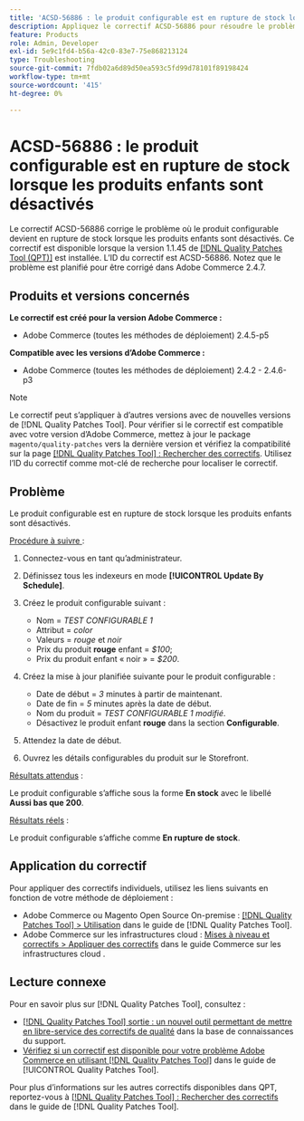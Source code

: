 ```yaml
---
title: 'ACSD-56886 : le produit configurable est en rupture de stock lorsque les produits enfants sont désactivés'
description: Appliquez le correctif ACSD-56886 pour résoudre le problème d’Adobe Commerce en raison duquel le produit configurable est en rupture de stock enfant lorsque les produits sont désactivés.
feature: Products
role: Admin, Developer
exl-id: 5e9c1fd4-b56a-42c0-83e7-75e868213124
type: Troubleshooting
source-git-commit: 7fdb02a6d89d50ea593c5fd99d78101f89198424
workflow-type: tm+mt
source-wordcount: '415'
ht-degree: 0%

---
```


# ACSD-56886 : le produit configurable est en rupture de stock lorsque les produits enfants sont désactivés

Le correctif ACSD-56886 corrige le problème où le produit configurable devient en rupture de stock lorsque les produits enfants sont désactivés. Ce correctif est disponible lorsque la version 1.1.45 de [[!DNL Quality Patches Tool (QPT)]](https://experienceleague.adobe.com/fr/docs/commerce-operations/tools/quality-patches-tool/quality-patches-tool-to-self-serve-quality-patches) est installée. L’ID du correctif est ACSD-56886. Notez que le problème est planifié pour être corrigé dans Adobe Commerce 2.4.7.

## Produits et versions concernés

**Le correctif est créé pour la version Adobe Commerce :**

* Adobe Commerce (toutes les méthodes de déploiement) 2.4.5-p5

**Compatible avec les versions d’Adobe Commerce :**

* Adobe Commerce (toutes les méthodes de déploiement) 2.4.2 - 2.4.6-p3

>[!NOTE]
>
>Le correctif peut s’appliquer à d’autres versions avec de nouvelles versions de [!DNL Quality Patches Tool]. Pour vérifier si le correctif est compatible avec votre version d’Adobe Commerce, mettez à jour le package `magento/quality-patches` vers la dernière version et vérifiez la compatibilité sur la page [[!DNL Quality Patches Tool] : Rechercher des correctifs](https://experienceleague.adobe.com/tools/commerce-quality-patches/index.html?lang=fr). Utilisez l’ID du correctif comme mot-clé de recherche pour localiser le correctif.

## Problème

Le produit configurable est en rupture de stock lorsque les produits enfants sont désactivés.

<u>Procédure à suivre </u> :

1. Connectez-vous en tant qu’administrateur.
1. Définissez tous les indexeurs en mode **[!UICONTROL Update By Schedule]**.
1. Créez le produit configurable suivant :

   * Nom = *TEST CONFIGURABLE 1*
   * Attribut = *color*
   * Valeurs = *rouge* et *noir*
   * Prix du produit **rouge** enfant = *$100*;
   * Prix du produit enfant « noir » = *$200*.

1. Créez la mise à jour planifiée suivante pour le produit configurable :

   * Date de début = *3* minutes à partir de maintenant.
   * Date de fin = *5* minutes après la date de début.
   * Nom du produit = *TEST CONFIGURABLE 1 modifié*.
   * Désactivez le produit enfant **rouge** dans la section **Configurable**.

1. Attendez la date de début.
1. Ouvrez les détails configurables du produit sur le Storefront.

<u>Résultats attendus</u> :

Le produit configurable s’affiche sous la forme **En stock** avec le libellé **Aussi bas que 200**.

<u>Résultats réels</u> :

Le produit configurable s’affiche comme **En rupture de stock**.

## Application du correctif

Pour appliquer des correctifs individuels, utilisez les liens suivants en fonction de votre méthode de déploiement :

* Adobe Commerce ou Magento Open Source On-premise : [[!DNL Quality Patches Tool] > Utilisation](/help/tools/quality-patches-tool/usage.md) dans le guide de [!DNL Quality Patches Tool].
* Adobe Commerce sur les infrastructures cloud : [Mises à niveau et correctifs > Appliquer des correctifs](https://experienceleague.adobe.com/docs/commerce-cloud-service/user-guide/develop/upgrade/apply-patches.html?lang=fr) dans le guide Commerce sur les infrastructures cloud .

## Lecture connexe

Pour en savoir plus sur [!DNL Quality Patches Tool], consultez :

* [[!DNL Quality Patches Tool] sortie : un nouvel outil permettant de mettre en libre-service des correctifs de qualité](https://experienceleague.adobe.com/fr/docs/commerce-operations/tools/quality-patches-tool/quality-patches-tool-to-self-serve-quality-patches) dans la base de connaissances du support.
* [Vérifiez si un correctif est disponible pour votre problème Adobe Commerce en utilisant [!DNL Quality Patches Tool]](/help/tools/quality-patches-tool/patches-available-in-qpt/check-patch-for-magento-issue-with-magento-quality-patches.md) dans le guide de [!UICONTROL Quality Patches Tool].


Pour plus d’informations sur les autres correctifs disponibles dans QPT, reportez-vous à [[!DNL Quality Patches Tool] : Rechercher des correctifs](https://experienceleague.adobe.com/tools/commerce-quality-patches/index.html?lang=fr) dans le guide de [!DNL Quality Patches Tool].
